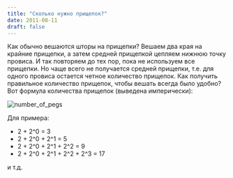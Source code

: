 ```yaml
---
title: "Сколько нужно прищепок?"
date: 2011-08-11
draft: false
---
```


Как обычно вешаются шторы на прищепки? Вешаем два края на крайние прищепки, а затем средней прищепкой цепляем нижнюю точку провиса. И так повторяем до тех пор, пока не используем все прищепки. Но чаще всего не получается средней прищепки, т.е. для одного провиса остается четное количество прищепок. Как получить правильное количество прищепок, чтобы вешать всегда было удобно? Вот формула количества прищепок (выведена имперически):

![number_of_pegs](/images/number_of_pegs.png)

Для примера:

* 2 + 2^0 = 3
* 2 + 2^0 + 2^1 = 5
* 2 + 2^0 + 2^1 + 2^2 = 9
* 2 + 2^0 + 2^1 + 2^2 + 2^3 = 17

и т.д.
